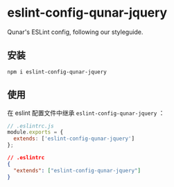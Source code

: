 # eslint-config-qunar-jquery

Qunar's ESLint config, following our styleguide.

## 安装
```
npm i eslint-config-qunar-jquery
```

## 使用

在 eslint 配置文件中继承 `eslint-config-qunar-jquery` ：

```js
// .eslintrc.js
module.exports = {
  extends: ['eslint-config-qunar-jquery']
};
```

```json
// .eslintrc
{
  "extends": ["eslint-config-qunar-jquery"]
}
```
